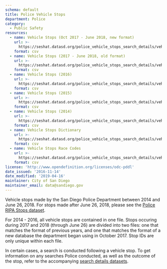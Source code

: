 ```yaml
---
schema: default
title: Police Vehicle Stops
department: Police
category:
  - Public Safety
resources:
  - name: Vehicle Stops (Oct 2017 - June 2018, new format)
    url: >-
      https://seshat.datasd.org/police_vehicle_stops_search_details/vehicle_stops_final_datasd_v1.csv
    format: csv
  - name: Vehicle Stops (2017 - June 2018, old format)
    url: >-
      https://seshat.datasd.org/police_vehicle_stops_search_details/vehicle_stops_2017_datasd_v1.csv
    format: csv
  - name: Vehicle Stops (2016)
    url: >-
      https://seshat.datasd.org/police_vehicle_stops_search_details/vehicle_stops_2016_datasd_v1.csv
    format: csv
  - name: Vehicle Stops (2015)
    url: >-
      https://seshat.datasd.org/police_vehicle_stops_search_details/vehicle_stops_2015_datasd_v1.csv
    format: csv
  - name: Vehicle Stops (2014)
    url: >-
      https://seshat.datasd.org/police_vehicle_stops_search_details/vehicle_stops_2014_datasd_v1.csv
    format: csv
  - name: Vehicle Stops Dictionary
    url: >-
      https://seshat.datasd.org/police_vehicle_stops_search_details/vehicle_stops_dictionary.csv
    format: csv
  - name: Vehicle Stops Race Codes
    url: >-
      https://seshat.datasd.org/police_vehicle_stops_search_details/vehicle_stops_race_codes.csv
    format: csv
license: 'http://www.opendefinition.org/licenses/odc-pddl'
date_issued: '2016-11-14'
date_modified: '2019-04-16'
maintainer: City of San Diego
maintainer_email: data@sandiego.gov
---
```

Vehicle stops made by the San Diego Police Department between 2014 and June 26, 2018. For stops made after June 26, 2018, please see the [Police RIPA Stops dataset](/datasets/police-ripa-stops/).

<!--more-->

For 2014 - 2016, all vehicle stops are contained in one file. Stops occuring during 2017 and 2018 (through June 26) are divided into two files: one that matches the format of previous years, and one that matches the format of a new database the department began using in October 2017. Stop IDs are only unique within each file.

In certain cases, a search is conducted following a vehicle stop. To get information on any searches Police conducted, as well as the outcome of the stop, refer to the accompanying [search details datasets](/datasets/police-vehicle-stops-search-details/).